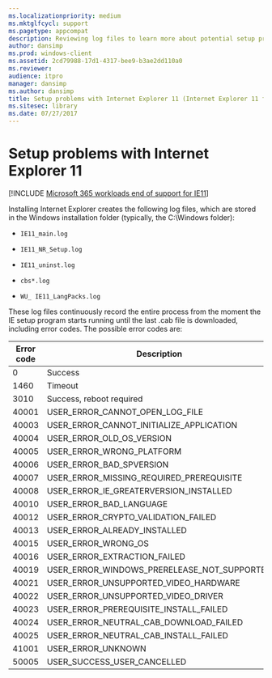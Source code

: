 ```yaml
---
ms.localizationpriority: medium
ms.mktglfcycl: support
ms.pagetype: appcompat
description: Reviewing log files to learn more about potential setup problems with Internet Explorer 11.
author: dansimp
ms.prod: windows-client
ms.assetid: 2cd79988-17d1-4317-bee9-b3ae2dd110a0
ms.reviewer: 
audience: itpro
manager: dansimp
ms.author: dansimp
title: Setup problems with Internet Explorer 11 (Internet Explorer 11 for IT Pros)
ms.sitesec: library
ms.date: 07/27/2017
---
```



# Setup problems with Internet Explorer 11

[!INCLUDE [Microsoft 365 workloads end of support for IE11](../includes/microsoft-365-ie-end-of-support.md)]

Installing Internet Explorer creates the following log files, which are stored in the Windows installation folder (typically, the C:\\Windows folder):

-   `IE11_main.log`

-   `IE11_NR_Setup.log`

-   `IE11_uninst.log`

-  `cbs*.log`

-   `WU_ IE11_LangPacks.log`

These log files continuously record the entire process from the moment the IE setup program starts running until the last .cab file is downloaded, including error codes. The possible error codes are:

|Error code |Description                                                         |
|-----------|-------------------------------------------|
|0 |Success |
|1460 |Timeout |
|3010 |Success, reboot required |
|40001 |USER_ERROR_CANNOT_OPEN_LOG_FILE |
|40003 |USER_ERROR_CANNOT_INITIALIZE_APPLICATION |
|40004 |USER_ERROR_OLD_OS_VERSION |
|40005 |USER_ERROR_WRONG_PLATFORM |
|40006 |USER_ERROR_BAD_SPVERSION |
|40007 |USER_ERROR_MISSING_REQUIRED_PREREQUISITE |
|40008 |USER_ERROR_IE_GREATERVERSION_INSTALLED |
|40010 |USER_ERROR_BAD_LANGUAGE |
|40012 |USER_ERROR_CRYPTO_VALIDATION_FAILED |
|40013 |USER_ERROR_ALREADY_INSTALLED |
|40015 |USER_ERROR_WRONG_OS |
|40016 |USER_ERROR_EXTRACTION_FAILED |
|40019 |USER_ERROR_WINDOWS_PRERELEASE_NOT_SUPPORTED |
|40021 |USER_ERROR_UNSUPPORTED_VIDEO_HARDWARE |
|40022 |USER_ERROR_UNSUPPORTED_VIDEO_DRIVER |
|40023 |USER_ERROR_PREREQUISITE_INSTALL_FAILED |
|40024 |USER_ERROR_NEUTRAL_CAB_DOWNLOAD_FAILED |
|40025 |USER_ERROR_NEUTRAL_CAB_INSTALL_FAILED |
|41001 |USER_ERROR_UNKNOWN |
|50005 |USER_SUCCESS_USER_CANCELLED |

 

 

 




